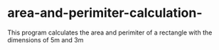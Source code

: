 # area-and-perimiter-calculation-
This program calculates the area and perimiter of a rectangle with the dimensions of 5m and 3m
